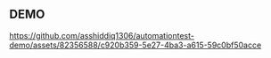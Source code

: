 ## DEMO

https://github.com/asshiddiq1306/automationtest-demo/assets/82356588/c920b359-5e27-4ba3-a615-59c0bf50acce

